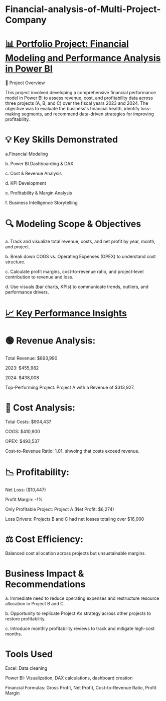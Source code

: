 # Financial-analysis-of-Multi-Project-Company

# **<ins>📊 Portfolio Project: Financial Modeling and Performance Analysis in Power BI<ins/>**

🧩 Project Overview

This project involved developing a comprehensive financial performance model in Power BI to assess revenue, cost, and profitability data across three projects (A, B, and C) over the fiscal years 2023 and 2024. The objective was to evaluate the business's financial health, identify loss-making segments, and recommend data-driven strategies for improving profitability.

# 💡 Key Skills Demonstrated
a.Financial Modeling

b. Power BI Dashboarding & DAX

c. Cost & Revenue Analysis

d. KPI Development

e. Profitability & Margin Analysis

f. Business Intelligence Storytelling

# 🔍 Modeling Scope & Objectives
a. Track and visualize total revenue, costs, and net profit by year, month, and project.

b. Break down COGS vs. Operating Expenses (OPEX) to understand cost structure.

c. Calculate profit margins, cost-to-revenue ratio, and project-level contribution to revenue and loss.

d. Use visuals (bar charts, KPIs) to communicate trends, outliers, and performance drivers.

# **<ins>📈 Key Performance Insights<ins/>**

# 🟢 Revenue Analysis:

Total Revenue: $893,990

2023: $455,982

2024: $438,008

Top-Performing Project: Project A with a Revenue of $313,927.

# 🔴 Cost Analysis:

Total Costs: $904,437

COGS: $410,900

OPEX: $493,537

Cost-to-Revenue Ratio: 1.01. shwoing that costs exceed revenue.

# 📉 Profitability:

Net Loss: ($10,447)

Profit Margin: -1%

Only Profitable Project: Project A (Net Profit: $6,274)

Loss Drivers: Projects B and C had net losses totaling over $16,000

# ⚖️ Cost Efficiency:

Balanced cost allocation across projects but unsustainable margins.

# Business Impact & Recommendations

a. Immediate need to reduce operating expenses and restructure resource allocation in Project B and C.

b. Opportunity to replicate Project A’s strategy across other projects to restore profitability.

c. Introduce monthly profitability reviews to track and mitigate high-cost months.

# Tools Used

Excel: Data cleaning

Power BI: Visualization, DAX calculations, dashboard creation

Financial Formulas: Gross Profit, Net Profit, Cost-to-Revenue Ratio, Profit Margin


